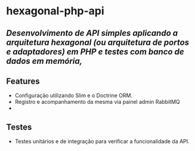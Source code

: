 # hexagonal-php-api
## _Desenvolvimento de API simples aplicando a arquitetura hexagonal (ou arquitetura de portos e adaptadores) em PHP e testes com banco de dados em memória,_

## Features
- Configuração utilizando Slim e o Doctrine ORM.
- Registro e acompanhamento da mesma via painel admin RabbitMQ 
- 
## Testes
- Testes unitários e de integração para verificar a funcionalidade da API.